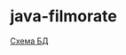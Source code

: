 # java-filmorate
[Схема БД](https://github.com/alexeiyanenko/java-filmorate/raw/add-database/ER-diagram.png)

